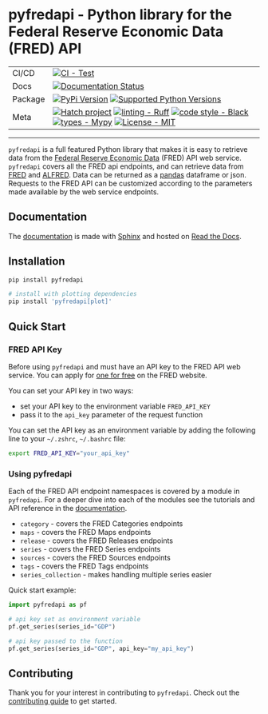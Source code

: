 # pyfredapi - Python library for the Federal Reserve Economic Data (FRED) API

<div align="center">


| | |
| :--- | :--- |
| CI/CD | [![CI - Test](https://github.com/gw-moore/pyfredapi/actions/workflows/test.yml/badge.svg)](https://github.com/gw-moore/pyfredapi/actions/workflows/test.yml)|
| Docs | [![Documentation Status](https://readthedocs.org/projects/pyfredapi/badge/?version=latest)](https://pyfredapi.readthedocs.io/en/latest/?badge=latest) |
| Package | [![PyPi Version](https://img.shields.io/pypi/v/pyfredapi.svg)](https://pypi.python.org/pypi/pyfredapi/) [![Supported Python Versions](https://img.shields.io/pypi/pyversions/pyfredapi)](https://pypi.python.org/pypi/pyfredapi) |
| Meta | [![Hatch project](https://img.shields.io/badge/%F0%9F%A5%9A-Hatch-4051b5.svg)](https://github.com/pypa/hatch) [![linting - Ruff](https://img.shields.io/endpoint?url=https://raw.githubusercontent.com/charliermarsh/ruff/main/assets/badge/v0.json)](https://github.com/charliermarsh/ruff) [![code style - Black](https://img.shields.io/badge/code%20style-black-000000.svg)](https://github.com/psf/black) [![types - Mypy](https://img.shields.io/badge/types-Mypy-blue.svg)](https://github.com/python/mypy) [![License - MIT](https://img.shields.io/badge/license-MIT-9400d3.svg)](https://spdx.org/licenses/) |

</div>

-----

`pyfredapi` is a full featured Python library that makes it is easy to retrieve data from the [Federal Reserve Economic Data](https://fred.stlouisfed.org/docs/api/fred/) (FRED) API web service. `pyfredapi` covers all the FRED api endpoints, and can retrieve data from [FRED](https://fred.stlouisfed.org/) and [ALFRED](https://alfred.stlouisfed.org). Data can be returned as a [pandas](https://pandas.pydata.org/) dataframe or json. Requests to the FRED API can be customized according to the parameters made available by the web service endpoints.

## Documentation

The [documentation](https://pyfredapi.readthedocs.io/en/latest/) is made with [Sphinx](https://www.sphinx-doc.org/en/master/) and hosted on [Read the Docs](https://readthedocs.org/).

## Installation

```bash
pip install pyfredapi

# install with plotting dependencies
pip install 'pyfredapi[plot]'
```

## Quick Start

### FRED API Key

Before using `pyfredapi` and must have an API key to the FRED API web service. You can apply for [one for free](https://fred.stlouisfed.org/docs/api/api_key.html) on the FRED website.

You can set your API key in two ways:

* set your API key to the environment variable `FRED_API_KEY`
* pass it to the `api_key` parameter of the request function

You can set the API key as an environment variable by adding the following line to your `~/.zshrc`, `~/.bashrc` file:

```bash
export FRED_API_KEY="your_api_key"
```

### Using pyfredapi

Each of the FRED API endpoint namespaces is covered by a module in `pyfredapi`. For a deeper dive into each of the modules see the tutorials and API reference in the [documentation](https://pyfredapi.readthedocs.io/en/latest/).

- `category` - covers the FRED Categories endpoints
- `maps` - covers the FRED Maps endpoints
- `release` - covers the FRED Releases endpoints
- `series` - covers the FRED Series endpoints
- `sources` - covers the FRED Sources endpoints
- `tags` - covers the FRED Tags endpoints
- `series_collection` - makes handling multiple series easier

Quick start example:

```python
import pyfredapi as pf

# api key set as environment variable
pf.get_series(series_id="GDP")

# api key passed to the function
pf.get_series(series_id="GDP", api_key="my_api_key")
```

## Contributing

Thank you for your interest in contributing to `pyfredapi`. Check out the [contributing guide](https://pyfredapi.readthedocs.io/en/latest/references/CONTRIBUTING.html) to get started.
